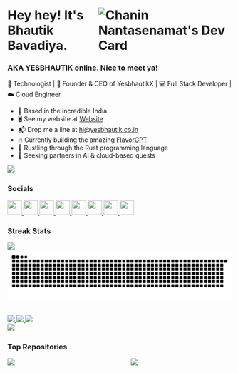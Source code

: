 <a href="https://app.daily.dev/dataprofessor"><img src="https://api.daily.dev/devcards/v2/ghelLyadAERXR0nAwqUSH.png?type=default&r=m2u" width="300" alt="Chanin Nantasenamat's Dev Card" align="right"/></a>
Hey hey! It's Bhautik Bavadiya.
=================================

### AKA YESBHAUTIK online. Nice to meet ya! 


🚀 Technologist | 🎯 Founder & CEO of YesbhautikX | 💻 Full Stack Developer | ☁️ Cloud Engineer

* 📍 Based in the incredible India
* 🖥️  See my website at [Website](http://yesbhautik.co.in/)
* 📬 Drop me a line at [hi@yesbhautik.co.in](mailto:hi@yesbhautik.co.in)
* 🔥 Currently building the amazing [FlavorGPT](https://gpt.flavor-ai.tech/)
* 🦀 Rustling through the Rust programming language
* 🤝 Seeking partners in AI & cloud-based quests


<a href="https://www.x.com/yesbhautik" target="_blank" rel="noreferrer"><img
src="https://img.shields.io/twitter/follow/yesbhautik?logo=twitter&style=for-the-badge&color=a855f7&labelColor=1c1917"
/></a>

### Socials

<p align="left"> <a href="https://www.dev.to/yesbhautik" target="_blank" rel="noreferrer"> <picture> <source media="(prefers-color-scheme: dark)" srcset="https://raw.githubusercontent.com/danielcranney/readme-generator/main/public/icons/socials/devdotto-dark.svg" /> <source media="(prefers-color-scheme: light)" srcset="https://raw.githubusercontent.com/danielcranney/readme-generator/main/public/icons/socials/devdotto.svg" /> <img src="https://raw.githubusercontent.com/danielcranney/readme-generator/main/public/icons/socials/devdotto.svg" width="32" height="32" /> </picture> </a> <a href="https://discord.com/users/yesbhautik#8777" target="_blank" rel="noreferrer"> <picture> <source media="(prefers-color-scheme: dark)" srcset="https://raw.githubusercontent.com/danielcranney/readme-generator/main/public/icons/socials/discord-dark.svg" /> <source media="(prefers-color-scheme: light)" srcset="https://raw.githubusercontent.com/danielcranney/readme-generator/main/public/icons/socials/discord.svg" /> <img src="https://raw.githubusercontent.com/danielcranney/readme-generator/main/public/icons/socials/discord.svg" width="32" height="32" /> </picture> </a> <a href="https://www.github.com/yesbhautik" target="_blank" rel="noreferrer"> <picture> <source media="(prefers-color-scheme: dark)" srcset="https://raw.githubusercontent.com/danielcranney/readme-generator/main/public/icons/socials/github-dark.svg" /> <source media="(prefers-color-scheme: light)" srcset="https://raw.githubusercontent.com/danielcranney/readme-generator/main/public/icons/socials/github.svg" /> <img src="https://raw.githubusercontent.com/danielcranney/readme-generator/main/public/icons/socials/github.svg" width="32" height="32" /> </picture> </a> <a href="http://www.instagram.com/yesbhautik" target="_blank" rel="noreferrer"> <picture> <source media="(prefers-color-scheme: dark)" srcset="https://raw.githubusercontent.com/danielcranney/readme-generator/main/public/icons/socials/instagram-dark.svg" /> <source media="(prefers-color-scheme: light)" srcset="https://raw.githubusercontent.com/danielcranney/readme-generator/main/public/icons/socials/instagram.svg" /> <img src="https://raw.githubusercontent.com/danielcranney/readme-generator/main/public/icons/socials/instagram.svg" width="32" height="32" /> </picture> </a> <a href="https://www.linkedin.com/in/yesbhautik" target="_blank" rel="noreferrer"> <picture> <source media="(prefers-color-scheme: dark)" srcset="https://raw.githubusercontent.com/danielcranney/readme-generator/main/public/icons/socials/linkedin-dark.svg" /> <source media="(prefers-color-scheme: light)" srcset="https://raw.githubusercontent.com/danielcranney/readme-generator/main/public/icons/socials/linkedin.svg" /> <img src="https://raw.githubusercontent.com/danielcranney/readme-generator/main/public/icons/socials/linkedin.svg" width="32" height="32" /> </picture> </a> <a href="https://www.stackoverflow.com/users/yesbhautik" target="_blank" rel="noreferrer"> <picture> <source media="(prefers-color-scheme: dark)" srcset="https://raw.githubusercontent.com/danielcranney/readme-generator/main/public/icons/socials/stackoverflow-dark.svg" /> <source media="(prefers-color-scheme: light)" srcset="https://raw.githubusercontent.com/danielcranney/readme-generator/main/public/icons/socials/stackoverflow.svg" /> <img src="https://raw.githubusercontent.com/danielcranney/readme-generator/main/public/icons/socials/stackoverflow.svg" width="32" height="32" /> </picture> </a> <a href="https://www.x.com/yesbhautik" target="_blank" rel="noreferrer"> <picture> <source media="(prefers-color-scheme: dark)" srcset="https://raw.githubusercontent.com/danielcranney/readme-generator/main/public/icons/socials/twitter-dark.svg" /> <source media="(prefers-color-scheme: light)" srcset="https://raw.githubusercontent.com/danielcranney/readme-generator/main/public/icons/socials/twitter.svg" /> <img src="https://raw.githubusercontent.com/danielcranney/readme-generator/main/public/icons/socials/twitter.svg" width="32" height="32" /> </picture> </a> <a href="https://www.youtube.com/@yesbhautik" target="_blank" rel="noreferrer"> <picture> <source media="(prefers-color-scheme: dark)" srcset="https://raw.githubusercontent.com/danielcranney/readme-generator/main/public/icons/socials/youtube-dark.svg" /> <source media="(prefers-color-scheme: light)" srcset="https://raw.githubusercontent.com/danielcranney/readme-generator/main/public/icons/socials/youtube.svg" /> <img src="https://raw.githubusercontent.com/danielcranney/readme-generator/main/public/icons/socials/youtube.svg" width="32" height="32" /> </picture> </a></p>

### Streak Stats
<p>

 <img src="https://github-readme-streak-stats.herokuapp.com/?user=yesbhautik&background=0d1117&sideNums=E8DFCA&sideLabels=AEBDCA&currStreakNum=FB8C00&dates=AEBDCA" />
 <br>
 <img src="https://raw.githubusercontent.com/yesbhautik/yesbhautik/output/github-contribution-grid-snake-dark.svg" />
</p>
<br>
<a href="https://www.credly.com/badges/367dfa42-d9b3-437c-bcc3-c9d776575879/public_url"> <img src="https://github.com/user-attachments/assets/3513ef75-2cd2-43c3-978f-55e879ed929f"  width="15%"/> </a> </img>
<a href="https://www.credly.com/badges/2f28818a-cff4-4834-aeb2-30c98a400ef1/public_url"> <img src="https://github.com/user-attachments/assets/c2823688-93f2-4425-b7f7-bf1ec396e5b4"  width="15%"/> </a> </img>
<a href="https://www.credly.com/badges/0b2812b0-ed15-4f33-be87-efc269c02097/public_url"> <img src="https://github.com/user-attachments/assets/83435b18-8845-4f7b-b047-62da03086fde"  width="15%"/> </a> </img>



<br>
  <img src="https://github-profile-trophy.vercel.app/?username=ryo-ma&theme=onedark"/>
 <br>

### Top Repositories
<div width="100%" align="center"><a href="https://github.com/yesbhautik/Master-AI-Bot" align="left"><img align="left" width="45%" src="https://github-readme-stats.vercel.app/api/pin/?username=yesbhautik&repo=Master-AI-Bot&title_color=14b8a6&text_color=ffffff&icon_color=a855f7&bg_color=1c1917&hide_border=true&locale=en" /></a><a href="https://github.com/yesbhautik/Whatsapp-Ai-BOT" align="right"><img align="right" width="45%" src="https://github-readme-stats.vercel.app/api/pin/?username=yesbhautik&repo=Whatsapp-Ai-BOT&title_color=14b8a6&text_color=ffffff&icon_color=a855f7&bg_color=1c1917&hide_border=true&locale=en" /></a></div><br /><br /><br /><br /><br /><br /><br />
